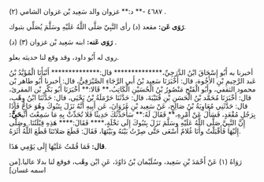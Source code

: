 ٤٦٨٧ -** د:** غزوان والد سَعِيد بْن غزوان الشامي (٢) .

**رَوَى عَن:** مقعد (د) رأى النَّبِيّ صَلَّى اللَّهُ عَلَيْهِ وسَلَّمَ يُصَلِّي بتبوك.

**رَوَى عَنه:** ابنه سَعِيد بْن غزوان (٣) (د) .

روى له أَبُو داود، وقد وقع لنا حديثه بعلو.

أخبرنا به أَبُو إِسْحَاقَ ابْنُ الدَّرَجِيِّ،************** قال:************** أَنْبَأَنَا الْمُؤَيَّدُ بْنُ عَبد الرَّحِيمِ بْنِ الأَخُوة، قال: أَخْبَرَنَا سَعِيد بْنُ أَبي الرَّجَاءِ الصَّيْرَفِيُّ، قال: أخبرنا أَبُو طاهر بْن محمود الثقفي، وأَبُو الْفَتْحِ مَنْصُورُ بْنُ الْحُسَيْنِ الْكَاتِبُ،** قَالا:** أَخْبَرَنَا أَبُو بَكْرِ بْن المقرئ، قال: أَخْبَرَنَا مُحَمَّد بْنُ الْحَسَنِ بْنِ قُتَيْبَةَ، قال: حَدَّثَنَا حَرْمَلَةُ بْنُ يَحْيَى، قال: حَدَّثَنَا ابْنُ وهْبٍ، قال: حَدَّثَنِي مُعَاوِيَةُ بْنُ صَالِحٍ، عَنْ سَعِيد بْنِ غَزَوَانَ، عَن أَبِيهِ أَنَّهُ نَزَلَ بِتَبُوكَ وهُوَ حَاجٌّ فَإِذَا بِرَجُلٍ مُقْعَدٍ، فَسَأَلَ عَنْ أَمْرِهِ،** فَقَالَ لَهُ:** سَأُحَدِّثُكَ حَدِيثًا فَلا تُحَدِّثْ بِهِ مَا سَمِعْتَ أَنِّي**حَيٌّ:** إِنَّ النَّبِيَّ صَلَّى اللَّهُ عَلَيْهِ وسَلَّمَ نَزَلَ بِتَبُوكَ إِلَى نَخْلَةٍ،**** فَقَالَ:**** هَذِهِ قِبْلَتُنَا. وصَلَّى إِلَيْهَا فَأَقْبَلْتُ وأَنَا غُلامٌ أَسْعَى حَتَّى صِرْتُ بَيْنَهُ وبَيْنَهَا، فَقَالَ: قَطَعَ صَلاتَنَا قَطَعَ اللَّهُ أَثَرَهُ.

**قال:** فَمَا قُمْتُ عَلَيْهَا إِلَى يَوْمِي هَذَا.

رَوَاهُ (١) عَنْ أَحْمَدَ بْنِ سَعِيد، وسُلَيْمان بْنُ دَاوُدَ، عَنِ ابْن وهْب، فوقع لنا بدلا عاليا.[من اسمه غسان]